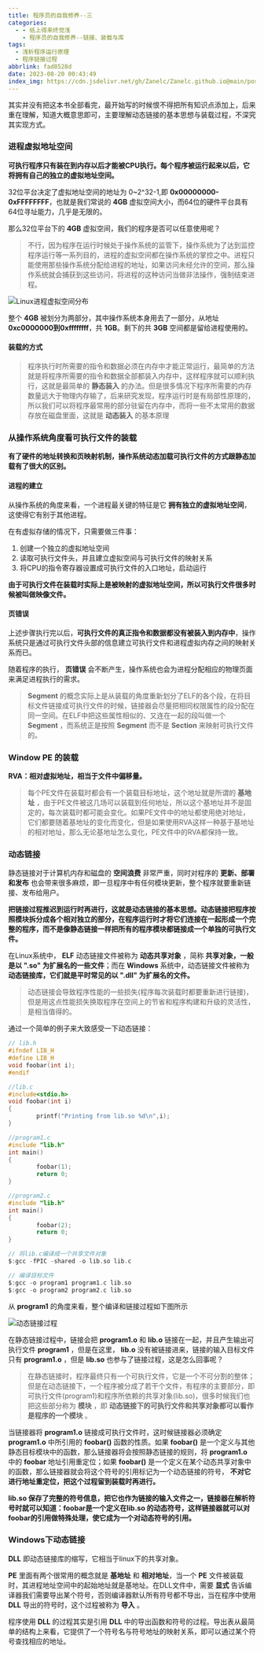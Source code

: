 ```yaml
---
title: 程序员的自我修养--三
categories:
  - - 纸上得来终觉浅
    - 程序员的自我修养--链接、装载与库
tags:
  - 浅析程序运行原理
  - 程序链接过程
abbrlink: fad8528d
date: 2023-08-20 00:43:49
index_img: https://cdn.jsdelivr.net/gh/Zanelc/Zanelc.github.io@main/posts/fad8528d/title.png
---
```

其实并没有把这本书全部看完，最开始写的时候恨不得把所有知识点添加上，后来重在理解，知道大概意思即可，主要理解动态链接的基本思想与装载过程，不深究其实现方式。
<!--more-->

### 进程虚拟地址空间

**可执行程序只有装在到内存以后才能被CPU执行。每个程序被运行起来以后，它将拥有自己的独立的虚拟地址空间。**

32位平台决定了虚拟地址空间的地址为 0~2^32-1,即 **0x00000000-0xFFFFFFFF**，也就是我们常说的 **4GB** 虚拟空间大小，而64位的硬件平台具有64位寻址能力，几乎是无限的。

那么32位平台下的 **4GB** 虚拟空间，我们的程序是否可以任意使用呢？

> 不行，因为程序在运行时候处于操作系统的监管下，操作系统为了达到监控程序运行等一系列目的，进程的虚拟空间都在操作系统的掌控之中。进程只能使用那些操作系统分配给进程的地址，如果访问未经允许的空间，那么操作系统就会捕获到这些访问，将进程的这种访问当做非法操作，强制结束进程。

![Linux进程虚拟空间分布](https://cdn.jsdelivr.net/gh/Zanelc/Zanelc.github.io@main/posts/fad8528d/image-20230820010745909.png)

整个 **4GB** 被划分为两部分，其中操作系统本身用去了一部分，从地址 **0xc0000000到0xffffffff**，共 **1GB**。剩下的共 **3GB** 空间都是留给进程使用的。

#### 装载的方式

> 程序执行时所需要的指令和数据必须在内存中才能正常运行，最简单的方法就是将程序所需要的指令和数据全部都装入内存中，这样程序就可以顺利执行，这就是最简单的 **静态装入** 的办法。但是很多情况下程序所需要的内存数量远大于物理内存输了，后来研究发现，程序运行时是有局部性原理的，所以我们可以将程序最常用的部分驻留在内存中，而将一些不太常用的数据存放在磁盘里面，这就是 **动态装入** 的基本原理

### 从操作系统角度看可执行文件的装载

**有了硬件的地址转换和页映射机制，操作系统动态加载可执行文件的方式跟静态加载有了很大的区别。**

#### 进程的建立

从操作系统的角度来看，一个进程最关键的特征是它 **拥有独立的虚拟地址空间**，这使得它有别于其他进程。

在有虚拟存储的情况下，只需要做三件事：

1. 创建一个独立的虚拟地址空间
2. 读取可执行文件头，并且建立虚拟空间与可执行文件的映射关系
3. 将CPU的指令寄存器设置成可执行文件的入口地址，启动运行

**由于可执行文件在装载时实际上是被映射的虚拟地址空间，所以可执行文件很多时候被叫做映像文件。**

#### 页错误

上述步骤执行完以后，**可执行文件的真正指令和数据都没有被装入到内存中**，操作系统只是通过可执行文件头部的信息建立可执行文件和进程虚拟内存之间的映射关系而已。

随着程序的执行， **页错误** 会不断产生，操作系统也会为进程分配相应的物理页面来满足进程执行的需求。

> **Segment** 的概念实际上是从装载的角度重新划分了ELF的各个段，在将目标文件链接成可执行文件的时候，链接器会尽量把相同权限属性的段分配在同一空间。在ELF中把这些属性相似的、又连在一起的段叫做一个 **Segment** ，而系统正是按照 **Segment** 而不是 **Section** 来映射可执行文件的。

### Window PE 的装载

**RVA：相对虚拟地址，相当于文件中偏移量。**

> 每个PE文件在装载时都会有一个装载目标地址，这个地址就是所谓的 **基地址** ，由于PE文件被这几场可以装载到任何地址，所以这个基地址并不是固定的，每次装载时都可能会变化。如果PE文件中的地址都使用绝对地址，它们都要随着基地址的变化而变化，但是如果使用RVA这样一种基于基地址的相对地址，那么无论基地址怎么变化，PE文件中的RVA都保持一致。

### 动态链接

静态链接对于计算机内存和磁盘的 **空间浪费** 非常严重，同时对程序的 **更新、部署和发布** 也会带来很多麻烦，即一旦程序中有任何模块更新，整个程序就要重新链接、发布给用户。

**把链接过程推迟到运行时再进行，这就是动态链接的基本思想。动态链接把程序按照模块拆分成各个相对独立的部分，在程序运行时才将它们连接在一起形成一个完整的程序，而不是像静态链接一样把所有的程序模块都链接成一个单独的可执行文件。**

在Linux系统中， **ELF** 动态链接文件被称为 **动态共享对象** ，简称 **共享对象，一般是以 ".so" 为扩展名的一些文件**；而在 **Windows** 系统中，动态链接文件被称为 **动态链接库，它们就是平时常见的以 ".dll" 为扩展名的文件。**

> 动态链接会导致程序性能的一些损失(程序每次装载时都要重新进行链接)，但是用这点性能损失换取程序在空间上的节省和程序构建和升级的灵活性，是相当值得的。

通过一个简单的例子来大致感受一下动态链接：

```c
// lib.h
#ifndef LIB_H
#define LIB_H
void foobar(int i);
#endif

//lib.c
#include<stdio.h>
void foobar(int i)
{
        printf("Printing from lib.so %d\n",i);
}

//program1.c
#include "lib.h"
int main()
{
        foobar(1);
        return 0;
}

//program2.c
#include "lib.h"
int main()
{
        foobar(2);
        return 0;
}

// 将lib.c编译成一个共享文件对象
$:gcc -fPIC -shared -o lib.so lib.c

// 编译目标文件
$:gcc -o program1 program1.c lib.so
$:gcc -o program2 program2.c lib.so
```

从 **program1** 的角度来看，整个编译和链接过程如下图所示

![动态链接过程](https://cdn.jsdelivr.net/gh/Zanelc/Zanelc.github.io@main/posts/fad8528d/image-20230820175441567.png)

在静态链接过程中，链接会把 **program1.o** 和 **lib.o** 链接在一起，并且产生输出可执行文件 **program1** ，但是在这里， **lib.o** 没有被链接进来，链接的输入目标文件只有 **program1.o** ，但是 **lib.so** 也参与了链接过程，这是怎么回事呢？

> 在静态链接时，程序最终只有一个可执行文件，它是一个不可分割的整体；但是在动态链接下，一个程序被分成了若干个文件，有程序的主要部分，即可执行文件(program1)和程序所依赖的共享对象(lib.so)，很多时候我们也把这些部分称为 **模块** ，即 **动态链接下的可执行文件和共享对象都可以看作是程序的一个模块** 。

当链接器将 **program1.o** 链接成可执行文件时，这时候链接器必须确定 **program1.o** 中所引用的 **foobar()** 函数的性质。如果 **foobar()** 是一个定义与其他静态目标模块中的函数，那么链接器将会按照静态链接的规则，将 **program1.o** 中的 **foobar** 地址引用重定位；如果 **foobar()** 是一个定义在某个动态共享对象中的函数，那么链接器就会将这个符号的引用标记为一个动态链接的符号， **不对它进行地址重定位，把这个过程留到装载时再进行。**

**lib.so 保存了完整的符号信息，把它也作为链接的输入文件之一，链接器在解析符号时就可以知道：foobar是一个定义在lib.so 的动态符号，这样链接器就可以对foobar的引用做特殊处理，使它成为一个对动态符号的引用。**

### Windows下动态链接

**DLL** 即动态链接库的缩写，它相当于linux下的共享对象。

**PE** 里面有两个很常用的概念就是 **基地址** 和 **相对地址**，当一个 **PE** 文件被装载时，其进程地址空间中的起始地址就是基地址。在DLL文件中，需要 **显式** 告诉编译器我们需要导出某个符号，否则编译器默认所有符号都不导出，当在程序中使用 **DLL** 导出的符号时，这个过程被称为 **导入** 。

程序使用 **DLL** 的过程其实是引用 **DLL** 中的导出函数和符号的过程。导出表从最简单的结构上来看，它提供了一个符号名与符号地址的映射关系，即可以通过某个符号查找相应的地址。
